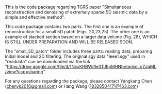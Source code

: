 This is the code package regarding TGRS paper "Simultaneous reconstruction and denoising of extremely sparse 5D seismic data by a simple and effective method".

This code package contains two parts. The first one is an example of reconstruction for a small 5D patch (Figs. 20,23,25). The other one is an example of stacked section based on a larger data volume (Fig. 26), WHICH IS STILL UNDER PREPARATION AND WILL BE RELEASED SOON.

The "small_5D_patch" folder includes three parts: reading data, preparing initial model and 2D filtering. The original sgy data "ieee1.sgy" used in "readdata" can be downloaded via the link "https://drive.google.com/file/d/1NxxKHBWiRe0TJEpMHNhntqdxcLgZJqML/view?usp=sharing".

For any questions regarding the package, please contact Yangkang Chen (chenyk2016@gmail.com) or Hang Wang (18328504171@163.com)
